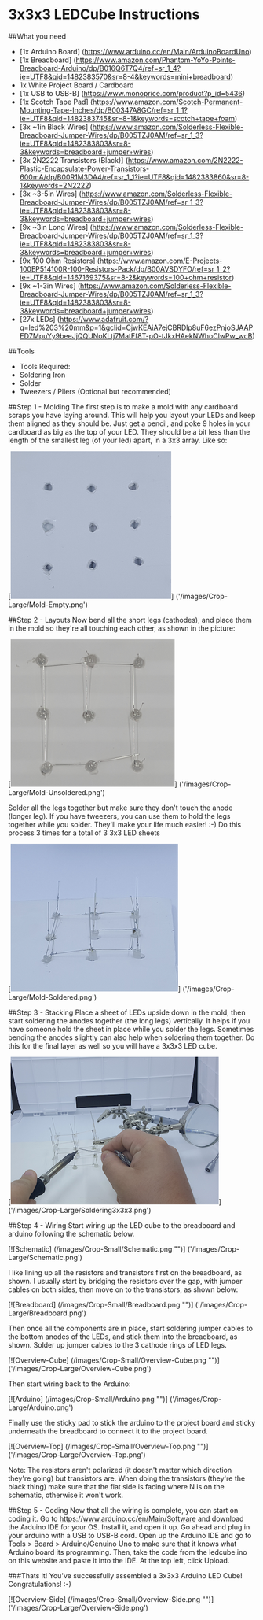 # 3x3x3 LEDCube Instructions

##What you need
- [1x Arduino Board] (https://www.arduino.cc/en/Main/ArduinoBoardUno)
- [1x Breadboard] (https://www.amazon.com/Phantom-YoYo-Points-Breadboard-Arduino/dp/B016Q6T7Q4/ref=sr_1_4?ie=UTF8&qid=1482383570&sr=8-4&keywords=mini+breadboard)
- 1x White Project Board / Cardboard
- [1x USB to USB-B] (https://www.monoprice.com/product?p_id=5436)
- [1x Scotch Tape Pad] (https://www.amazon.com/Scotch-Permanent-Mounting-Tape-Inches/dp/B00347A8GC/ref=sr_1_1?ie=UTF8&qid=1482383745&sr=8-1&keywords=scotch+tape+foam)
- [3x ~1in Black Wires] (https://www.amazon.com/Solderless-Flexible-Breadboard-Jumper-Wires/dp/B005TZJ0AM/ref=sr_1_3?ie=UTF8&qid=1482383803&sr=8-3&keywords=breadboard+jumper+wires)
- [3x 2N2222 Transistors (Black)] (https://www.amazon.com/2N2222-Plastic-Encapsulate-Power-Transistors-600mA/dp/B00R1M3DA4/ref=sr_1_1?ie=UTF8&qid=1482383860&sr=8-1&keywords=2N2222)
- [3x ~3-5in Wires] (https://www.amazon.com/Solderless-Flexible-Breadboard-Jumper-Wires/dp/B005TZJ0AM/ref=sr_1_3?ie=UTF8&qid=1482383803&sr=8-3&keywords=breadboard+jumper+wires)
- [9x ~3in Long Wires] (https://www.amazon.com/Solderless-Flexible-Breadboard-Jumper-Wires/dp/B005TZJ0AM/ref=sr_1_3?ie=UTF8&qid=1482383803&sr=8-3&keywords=breadboard+jumper+wires)
- [9x 100 Ohm Resistors] (https://www.amazon.com/E-Projects-100EP514100R-100-Resistors-Pack/dp/B00AVSDYFO/ref=sr_1_2?ie=UTF8&qid=1467169375&sr=8-2&keywords=100+ohm+resistor)
- [9x ~1-3in Wires] (https://www.amazon.com/Solderless-Flexible-Breadboard-Jumper-Wires/dp/B005TZJ0AM/ref=sr_1_3?ie=UTF8&qid=1482383803&sr=8-3&keywords=breadboard+jumper+wires)
- [27x LEDs] (https://www.adafruit.com/?q=led%203%20mm&p=1&gclid=CjwKEAiA7ejCBRDlp8uF6ezPnjoSJAAPED7MpuYy9beeJjQQUNoKLtj7MatFf8T-pO-tJkxHAekNWhoClwPw_wcB)

##Tools
- Tools Required:
- Soldering Iron
- Solder
- Tweezers / Pliers (Optional but recommended)

##Step 1 - Molding
The first step is to make a mold with any cardboard scraps you have laying around. This will help you layout your LEDs and keep them aligned as they should be. Just get a pencil, and poke 9 holes in your cardboard as big as the top of your LED. They should be a bit less than the length of the smallest leg (of your led) apart, in a 3x3 array. Like so:

[![Mold-Empty](/images/Crop-Small/Mold-Empty.png "")] ('/images/Crop-Large/Mold-Empty.png')

##Step 2 - Layouts
Now bend all the short legs (cathodes), and place them in the mold so they're all touching each other, as shown in the picture:

[![Mold-Unsoldered](/images/Crop-Small/Mold-Unsoldered.png "")] ('/images/Crop-Large/Mold-Unsoldered.png')

Solder all the legs together but make sure they don't touch the anode (longer leg). If you have tweezers, you can use them to hold the legs together while you solder. They'll make your life much easier! :-)
Do this process 3 times for a total of 3 3x3 LED sheets

[![Mold-Soldered](/images/Crop-Small/Mold-Soldered.png "")] ('/images/Crop-Large/Mold-Soldered.png')

##Step 3 - Stacking
Place a sheet of LEDs upside down in the mold, then start soldering the anodes together (the long legs) vertically. It helps if you have someone hold the sheet in place while you solder the legs. Sometimes bending the anodes slightly can also help when soldering them together. Do this for the final layer as well so you will have a 3x3x3 LED cube.

[![Soldering3x3x3](/images/Crop-Small/Soldering3x3x3.png "")] ('/images/Crop-Large/Soldering3x3x3.png')

##Step 4 - Wiring
Start wiring up the LED cube to the breadboard and arduino following the schematic below. 

[![Schematic] (/images/Crop-Small/Schematic.png "")] ('/images/Crop-Large/Schematic.png')

I like lining up all the resistors and transistors first on the breadboard, as shown. I usually start by bridging the resistors over the gap, with jumper cables on both sides, then move on to the transistors, as shown below: 

[![Breadboard] (/images/Crop-Small/Breadboard.png "")] ('/images/Crop-Large/Breadboard.png')

Then once all the components are in place, start soldering jumper cables to the bottom anodes of the LEDs, and stick them into the breadboard, as shown. Solder up jumper cables to the 3 cathode rings of LED legs.

[![Overview-Cube] (/images/Crop-Small/Overview-Cube.png "")] ('/images/Crop-Large/Overview-Cube.png')

Then start wiring back to the Arduino:

[![Arduino] (/images/Crop-Small/Arduino.png "")] ('/images/Crop-Large/Arduino.png')

Finally use the sticky pad to stick the arduino to the project board and sticky underneath the breadboard to connect it to the project board.

[![Overview-Top] (/images/Crop-Small/Overview-Top.png "")] ('/images/Crop-Large/Overview-Top.png')

Note: The resistors aren't polarized (it doesn't matter which direction they're going) but transistors are. When doing the transistors (they're the black thing) make sure that the flat side is facing where N is on the schematic, otherwise it won't work. 

##Step 5 - Coding
Now that all the wiring is complete, you can start on coding it. Go to https://www.arduino.cc/en/Main/Software and download the Arduino IDE for your OS. Install it, and open it up. Go ahead and plug in your arduino with a USB to USB-B cord. Open up the Arduino IDE and go to Tools > Board > Arduino/Genuino Uno to make sure that it knows what Arduino board its programming. Then, take the code from the ledcube.ino on this website and paste it into the IDE. At the top left, click Upload. 

###Thats it! You've successfully assembled a 3x3x3 Arduino LED Cube! Congratulations! :-)

[![Overview-Side] (/images/Crop-Small/Overview-Side.png "")] ('/images/Crop-Large/Overview-Side.png')
